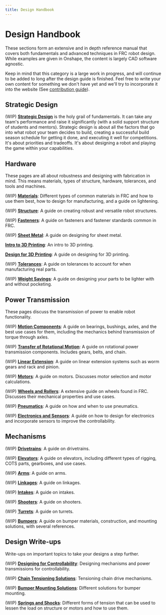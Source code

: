 ```yaml
---
title: Design Handbook
---
```


# Design Handbook
These sections form an extensive and in depth reference manual that covers both fundamentals and advanced techniques in FRC robot design. While examples are given in Onshape, the content is largely CAD software agnostic.

Keep in mind that this category is a large work in progress, and will continue to be added to long after the design guide is finished. Feel free to write your own content for something we don't have yet and we'll try to incorporate it into the website (See [contribution guide](../contribution/methodsOfContributing.md "Contribution Guide Page")).

## Strategic Design

(WIP) [**Strategic Design**](strategic-design.md "Strategic Design Page") is the holy grail of fundamentals. It can take any team's performance and raise it significantly (with a solid support structure of students and mentors). Strategic design is about all the factors that go into what robot your team decides to build, creating a successful build season schedule for getting it done, and executing it well for competitions. It's about priorities and tradeoffs. It's about designing a robot and playing the game within your capabilities. 

## Hardware
These pages are all about robustness and designing with fabrication in mind. This means materials, types of structure, hardware, tolerances, and tools and machines.

(WIP) [**Materials**](structure/materials.md "Materials Page"): Different types of common materials in FRC and how to use them best, how to design for manufacturing, and a guide on lightening.

(WIP) [**Structure**](structure/structure.md "Structure Page"): A guide on creating robust and versatile robot structures. 
<!-- Covers different materials, techniques, and COTS components. -->
<!-- How to use materials in different forms and various COTS pieces to create a robust and versatile structure system. -->

(WIP) [**Fasteners**](structure/fasteners.md "Fasteners Page"): A guide on fasteners and fastener standards common in FRC.
<!-- A guide on hardware and hardware standards common in FRC, including best use cases and what to keep in mind when designing a robot in relation to hardware. -->

(WIP) [**Sheet Metal**](structure/sheet-metal.md "Sheet Metal Page"): A guide on designing for sheet metal. 

[**Intro to 3D Printing**](structure/intro-to-3d-printing.md "Intro to 3D Printing Page"): An intro to 3D printing.

[**Design for 3D Printing**](structure/design-for-3d-printing.md "Design for 3D Printing Page"): A guide on designing for 3D printing.

(WIP) [**Tolerances**](structure/tolerances.md "Tolerances Page"): A guide on tolerances to account for when manufacturing real parts.

(WIP) [**Weight Savings**](structure/weight-savings.md "Weight Savings Page"): A guide on designing your parts to be lighter with and without pocketing.


## Power Transmission
These pages discuss the transmission of power to enable robot functionality.
<!-- This section is all about the transmission of power to enable different kinds of actions, whether that's a pivot that needs only two positions or a whole range, spinning things to bring a game piece in, or deploying a mechanism -->

(WIP) [**Motion Components**](power-transmission/motion-components.md "Motion Components Page"): A guide on bearings, bushings, axles, and the best use cases for them, including the mechanics behind transmission of torque through axles.
<!-- A rundown of bearings, bushings, axles, and the best use cases for them, including the mechanics behind transmission of torque through axles. -->

(WIP) [**Transfer of Rotational Motion**](power-transmission/rotation.md "Transfer of Rotational Motion Page"): A guide on rotational power transmission components. Includes gears, belts, and chain.
<!-- The basics of mechanical advantage, the transfer of torque and speed, and the differences and use for gears, belts, and chain. -->

(WIP) [**Linear Extension**](power-transmission/linear-extension.md "Linear Extension Page"): A guide on linear extension systems such as worm gears and rack and pinion.
<!-- Covers various linear extension systems such as worm gears and rack and pinion. -->

(WIP) [**Motors**](power-transmission/motors.md "Motors Page"): A guide on motors. Discusses motor selection and motor calculations.

(WIP) [**Wheels and Rollers**](power-transmission/wheels-rollers.md "Wheels and Rollers Page"): A extensive guide on wheels found in FRC. Discusses their mechanical properties and use cases. 
<!-- Various wheels sold, their mechanical properties, and various use cases for them. Also a guide to different rollers. Useful for manipulation of a game piece. -->

(WIP) [**Pneumatics**](power-transmission/pneumatics.md "Pneumatics Page"): A guide on how and when to use pneumatics. 
<!-- An overview of how pneumatic systems work, the components required for one, and potential tradeoffs and use cases for pneumatics on a robot. -->

(WIP) [**Electronics and Sensors**](power-transmission/electronics-sensors.md "Electronics and Sensors Page"): A guide on how to design for electronics and incorporate sensors to improve the controllability.


## Mechanisms

(WIP) [**Drivetrains**](mechanisms/drivetrains.md "Drivetrains Page"): A guide on drivetrains. 
<!-- , discussing rigidity, wheelbase location, and electrical mounting. -->

(WIP) [**Elevators**](mechanisms/elevators.md "Elevators Page"): A guide on elevators, including different types of rigging, COTS parts, gearboxes, and use cases.

(WIP) [**Arms**](mechanisms/arms.md "Arms Page"): A guide on arms.

(WIP) [**Linkages**](mechanisms/linkages.md "Linkages Page"): A guide on linkages.

(WIP) [**Intakes**](mechanisms/intakes.md "Intakes Page"): A guide on intakes.

(WIP) [**Shooters**](mechanisms/shooters.md "Shooters Page"): A guide on shooters.

(WIP) [**Turrets**](mechanisms/turrets.md "Turrets Page"): A guide on turrets.

(WIP) [**Bumpers**](mechanisms/bumpers.md "Bumpers Page"): A guide on bumper materials, construction, and mounting solutions, with several references.

## Design Write-ups
Write-ups on important topics to take your designs a step further.

(WIP) [**Designing for Controllability**](design-writeups/DFC.md "Designing for Controllability Page"): Designing mechanisms and power transmissions for controllability.

(WIP) [**Chain Tensioning Solutions**](design-writeups/chainTensioning.md "Chain Tensioning Solutions Page"): Tensioning chain drive mechanisms.

(WIP) [**Bumper Mounting Solutions**](design-writeups/bumperMounting.md "Bumper Mounting Solutions Page"): Different solutions for bumper mounting.

(WIP) [**Springs and Shocks**](design-writeups/springs-shocks.md "Springs and Shocks Page"): Different forms of tension that can be used to lessen the load on structure or motors and how to use them.

<br>